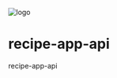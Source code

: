 ![logo](https://travis-ci.org/ankits1626/recipe-app-api.svg?branch=master)
# recipe-app-api
recipe-app-api
